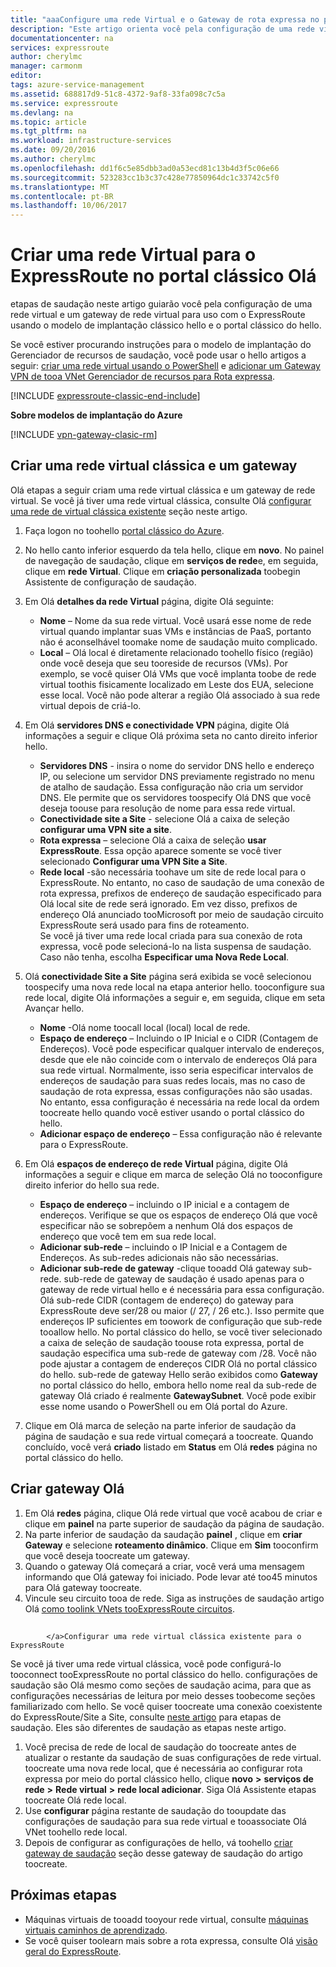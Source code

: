 ```yaml
---
title: "aaaConfigure uma rede Virtual e o Gateway de rota expressa no portal clássico de Olá | Microsoft Docs"
description: "Este artigo orienta você pela configuração de uma rede virtual para o ExpressRoute usando o modelo de implantação clássico hello e o portal clássico do hello."
documentationcenter: na
services: expressroute
author: cherylmc
manager: carmonm
editor: 
tags: azure-service-management
ms.assetid: 688817d9-51c8-4372-9af8-33fa098c7c5a
ms.service: expressroute
ms.devlang: na
ms.topic: article
ms.tgt_pltfrm: na
ms.workload: infrastructure-services
ms.date: 09/20/2016
ms.author: cherylmc
ms.openlocfilehash: dd1f6c5e85dbb3ad0a53ecd81c13b4d3f5c06e66
ms.sourcegitcommit: 523283cc1b3c37c428e77850964dc1c33742c5f0
ms.translationtype: MT
ms.contentlocale: pt-BR
ms.lasthandoff: 10/06/2017
---
```

# <a name="create-a-virtual-network-for-expressroute-in-hello-classic-portal"></a>Criar uma rede Virtual para o ExpressRoute no portal clássico Olá
etapas de saudação neste artigo guiarão você pela configuração de uma rede virtual e um gateway de rede virtual para uso com o ExpressRoute usando o modelo de implantação clássico hello e o portal clássico do hello.

Se você estiver procurando instruções para o modelo de implantação do Gerenciador de recursos de saudação, você pode usar o hello artigos a seguir: [criar uma rede virtual usando o PowerShell](../virtual-network/virtual-networks-create-vnet-arm-ps.md) e [adicionar um Gateway VPN de tooa VNet Gerenciador de recursos para Rota expressa](expressroute-howto-add-gateway-resource-manager.md).

[!INCLUDE [expressroute-classic-end-include](../../includes/expressroute-classic-end-include.md)]

**Sobre modelos de implantação do Azure**

[!INCLUDE [vpn-gateway-clasic-rm](../../includes/vpn-gateway-classic-rm-include.md)]

## <a name="create-a-classic-vnet-and-gateway"></a>Criar uma rede virtual clássica e um gateway
Olá etapas a seguir criam uma rede virtual clássica e um gateway de rede virtual. Se você já tiver uma rede virtual clássica, consulte Olá [configurar uma rede de virtual clássica existente](#config) seção neste artigo.

1. Faça logon no toohello [portal clássico do Azure](http://manage.windowsazure.com).
2. No hello canto inferior esquerdo da tela hello, clique em **novo**. No painel de navegação de saudação, clique em **serviços de rede**e, em seguida, clique em **rede Virtual**. Clique em **criação personalizada** toobegin Assistente de configuração de saudação.
3. Em Olá **detalhes da rede Virtual** página, digite Olá seguinte:
   
   * **Nome** – Nome da sua rede virtual. Você usará esse nome de rede virtual quando implantar suas VMs e instâncias de PaaS, portanto não é aconselhável toomake nome de saudação muito complicado.
   * **Local** – Olá local é diretamente relacionado toohello físico (região) onde você deseja que seu tooreside de recursos (VMs). Por exemplo, se você quiser Olá VMs que você implanta toobe de rede virtual toothis fisicamente localizado em Leste dos EUA, selecione esse local. Você não pode alterar a região Olá associado à sua rede virtual depois de criá-lo.
4. Em Olá **servidores DNS e conectividade VPN** página, digite Olá informações a seguir e clique Olá próxima seta no canto direito inferior hello. 
   
   * **Servidores DNS** - insira o nome do servidor DNS hello e endereço IP, ou selecione um servidor DNS previamente registrado no menu de atalho de saudação. Essa configuração não cria um servidor DNS. Ele permite que os servidores toospecify Olá DNS que você deseja toouse para resolução de nome para essa rede virtual.
   * **Conectividade site a Site** - selecione Olá a caixa de seleção **configurar uma VPN site a site**.
   * **Rota expressa** – selecione Olá a caixa de seleção **usar ExpressRoute**. Essa opção aparece somente se você tiver selecionado **Configurar uma VPN Site a Site**.
   * **Rede local** -são necessária toohave um site de rede local para o ExpressRoute. No entanto, no caso de saudação de uma conexão de rota expressa, prefixos de endereço de saudação especificado para Olá local site de rede será ignorado. Em vez disso, prefixos de endereço Olá anunciado tooMicrosoft por meio de saudação circuito ExpressRoute será usado para fins de roteamento.<BR>Se você já tiver uma rede local criada para sua conexão de rota expressa, você pode selecioná-lo na lista suspensa de saudação. Caso não tenha, escolha **Especificar uma Nova Rede Local**.
5. Olá **conectividade Site a Site** página será exibida se você selecionou toospecify uma nova rede local na etapa anterior hello. tooconfigure sua rede local, digite Olá informações a seguir e, em seguida, clique em seta Avançar hello. 
   
   * **Nome** -Olá nome toocall local (local) local de rede.
   * **Espaço de endereço** – Incluindo o IP Inicial e o CIDR (Contagem de Endereços). Você pode especificar qualquer intervalo de endereços, desde que ele não coincide com o intervalo de endereços Olá para sua rede virtual. Normalmente, isso seria especificar intervalos de endereços de saudação para suas redes locais, mas no caso de saudação de rota expressa, essas configurações não são usadas. No entanto, essa configuração é necessária na rede local da ordem toocreate hello quando você estiver usando o portal clássico do hello.
   * **Adicionar espaço de endereço** – Essa configuração não é relevante para o ExpressRoute.
6. Em Olá **espaços de endereço de rede Virtual** página, digite Olá informações a seguir e clique em marca de seleção Olá no tooconfigure direito inferior do hello sua rede. 
   
   * **Espaço de endereço** – incluindo o IP inicial e a contagem de endereços. Verifique se que os espaços de endereço Olá que você especificar não se sobrepõem a nenhum Olá dos espaços de endereço que você tem em sua rede local.
   * **Adicionar sub-rede** – incluindo o IP Inicial e a Contagem de Endereços. As sub-redes adicionais não são necessárias.
   * **Adicionar sub-rede de gateway** -clique tooadd Olá gateway sub-rede. sub-rede de gateway de saudação é usado apenas para o gateway de rede virtual hello e é necessária para essa configuração.<BR>Olá sub-rede CIDR (contagem de endereço) do gateway para ExpressRoute deve ser/28 ou maior (/ 27, / 26 etc.). Isso permite que endereços IP suficientes em toowork de configuração que sub-rede tooallow hello. No portal clássico do hello, se você tiver selecionado a caixa de seleção de saudação toouse rota expressa, portal de saudação especifica uma sub-rede de gateway com /28.  Você não pode ajustar a contagem de endereços CIDR Olá no portal clássico do hello. sub-rede de gateway Hello serão exibidos como **Gateway** no portal clássico do hello, embora hello nome real da sub-rede de gateway Olá criado é realmente **GatewaySubnet**. Você pode exibir esse nome usando o PowerShell ou em Olá portal do Azure.
7. Clique em Olá marca de seleção na parte inferior de saudação da página de saudação e sua rede virtual começará a toocreate. Quando concluído, você verá **criado** listado em **Status** em Olá **redes** página no portal clássico do hello.

## <a name="gw"></a>Criar gateway Olá
1. Em Olá **redes** página, clique Olá rede virtual que você acabou de criar e clique em **painel** na parte superior de saudação da página de saudação.
2. Na parte inferior de saudação da saudação **painel** , clique em **criar Gateway** e selecione **roteamento dinâmico**. Clique em **Sim** tooconfirm que você deseja toocreate um gateway.
3. Quando o gateway Olá começará a criar, você verá uma mensagem informando que Olá gateway foi iniciado. Pode levar até too45 minutos para Olá gateway toocreate.
4. Vincule seu circuito tooa de rede. Siga as instruções de saudação artigo Olá [como toolink VNets tooExpressRoute circuitos](expressroute-howto-linkvnet-classic.md).

## <a name="config">
            </a>Configurar uma rede virtual clássica existente para o ExpressRoute
Se você já tiver uma rede virtual clássica, você pode configurá-lo tooconnect tooExpressRoute no portal clássico do hello. configurações de saudação são Olá mesmo como seções de saudação acima, para que as configurações necessárias de leitura por meio desses toobecome seções familiarizado com hello. Se você quiser toocreate uma conexão coexistente do ExpressRoute/Site a Site, consulte [neste artigo](expressroute-howto-coexist-classic.md) para etapas de saudação. Eles são diferentes de saudação as etapas neste artigo.

1. Você precisa de rede de local de saudação do toocreate antes de atualizar o restante da saudação de suas configurações de rede virtual. toocreate uma nova rede local, que é necessária ao configurar rota expressa por meio do portal clássico hello, clique **novo**  **>**  **serviços de rede**  **>**  **Rede virtual**  **>**  **rede local adicionar**. Siga Olá Assistente etapas toocreate Olá rede local.
2. Use **configurar** página restante de saudação do tooupdate das configurações de saudação para sua rede virtual e tooassociate Olá VNet toohello rede local.
3. Depois de configurar as configurações de hello, vá toohello [criar gateway de saudação](#gw) seção desse gateway de saudação do artigo toocreate.

## <a name="next-steps"></a>Próximas etapas
* Máquinas virtuais de tooadd tooyour rede virtual, consulte [máquinas virtuais caminhos de aprendizado](https://azure.microsoft.com/documentation/learning-paths/virtual-machines/).
* Se você quiser toolearn mais sobre a rota expressa, consulte Olá [visão geral do ExpressRoute](expressroute-introduction.md).

